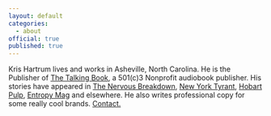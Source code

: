 ```yaml
---
layout: default
categories:
  - about
official: true
published: true
---
```

Kris Hartrum lives and works in Asheville, North Carolina. He is the Publisher of [The Talking Book](https://thetalkingbook.org/), a 501(c)3 Nonprofit audiobook publisher. His stories have appeared in [The Nervous Breakdown](http://thenervousbreakdown.com/khartrum/2019/07/mysterious-morning/), [New York Tyrant](http://magazine.nytyrant.com/magic-soft-kris-hartrum/), [Hobart Pulp](http://www.hobartpulp.com/web_features/tampopo), [Entropy Mag](https://entropymag.org/the-aged-have-death-and-the-young-have-love-kawabatas-house-of-sleeping-beauties/) and elsewhere. He also writes professional copy for some really cool brands. [Contact.](http://krishartrum.com/contact/)